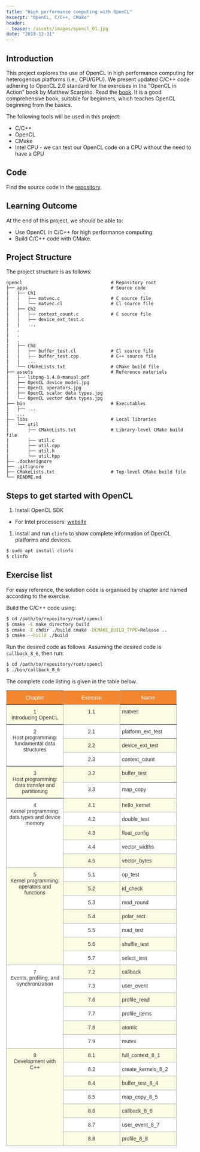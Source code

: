 ```yaml
---
title: "High performance computing with OpenCL"
excerpt: "OpenCL, C/C++, CMake"
header:
  teaser: /assets/images/opencl_01.jpg
date: "2019-12-31" 
---
```


## Introduction

This project explores the use of OpenCL in high performance computing for heterogenous platforms (i.e., CPU/GPU). We present updated C/C++ code adhering to OpenCL 2.0 standard for the exercises in the "OpenCL in Action" book by Matthew Scarpino. Read the [book](https://www.manning.com/books/opencl-in-action). It is a good comprehensive book, suitable for beginners, which teaches OpenCL beginning from the basics.

The following tools will be used in this project:
+ C/C++
+ OpenCL
+ CMake
+ Intel CPU - we can test our OpenCL code on a CPU without the need to have a GPU

## Code
Find the source code in the [repository](https://github.com/Adaickalavan/opencl).

## Learning Outcome
At the end of this project, we should be able to:
+ Use OpenCL in C/C++ for high performance computing. 
+ Build C/C++ code with CMake.

## Project Structure

The project structure is as follows:

```text
opencl                                 # Repository root
├── apps                               # Source code
|   ├── Ch1
|   |   ├── matvec.c                   # C source file
|   |   └── matvec.cl                  # Cl source file
|   ├── Ch2
|   |   ├── context_count.c            # C source file
|   |   ├── device_ext_test.c
|   |   ...
|   .
|   .
|   .
|   ├── Ch8
|   |   ├── buffer_test.cl             # Cl source file
|   |   ├── buffer_test.cpp            # C++ source file
|   |   ...
|   └── CMakeLists.txt                 # CMake build file
├── assets                             # Reference materials 
|   ├── libpng-1.4.0-manual.pdf      
|   ├── OpenCL device model.jpg      
|   ├── OpenCL operators.jpg
|   ├── OpenCL scalar data types.jpg
|   └── OpenCL vector data types.jpg
├── bin                                # Executables
|   ├── ...                              
|   ...
├── libs                               # Local libraries
│   └── util                     
|       ├── CMakeLists.txt             # Library-level CMake build file
|       ├── util.c                     
|       ├── util.cpp                   
|       ├── util.h                     
|       └── util.hpp                   
├── .dockerignore
├── .gitignore
├── CMakeLists.txt                     # Top-level CMake build file
└── README.md                                 
```

## Steps to get started with OpenCL
1. Install OpenCL SDK 
  + For Intel processors: [website](https://software.intel.com/en-us/opencl-sdk/choose-download)

1. Install and run `clinfo` to show complete information of OpenCL platforms and devices.
```bash
$ sudo apt install clinfo
$ clinfo
```

## Exercise list
For easy reference, the solution code is organised by chapter and named according to the exercise. 

Build the C/C++ code using:
```bash
$ cd /path/to/repository/root/opencl
$ cmake -E make_directory build
$ cmake -E chdir ./build cmake -DCMAKE_BUILD_TYPE=Release ..
$ cmake --build ./build
```

Run the desired code as follows. Assuming the desired code is `callback_8_6`, then run:
```bash
$ cd /path/to/repository/root/opencl
$ ./bin/callback_8_6
```

The complete code listing is given in the table below.

<style type="text/css">
.tg  {border-collapse:collapse;border-spacing:0;border-color:#aaa;}
.tg td{font-family:Arial, sans-serif;font-size:14px;padding:10px 5px;border-style:solid;border-width:1px;overflow:hidden;word-break:normal;border-color:#aaa;color:#333;background-color:#fff;}
.tg th{font-family:Arial, sans-serif;font-size:14px;font-weight:normal;padding:10px 5px;border-style:solid;border-width:1px;overflow:hidden;word-break:normal;border-color:#aaa;color:#fff;background-color:#f38630;}
.tg .tg-1fpb{background-color:#fcfbe3;text-align:center;vertical-align:top}
.tg .tg-baqh{text-align:center;vertical-align:top}
.tg .tg-7d57{background-color:#FCFBE3;border-color:inherit;text-align:left;vertical-align:top}
.tg .tg-g30d{background-color:#FCFBE3;border-color:inherit;text-align:center;vertical-align:top}
.tg .tg-c3ow{border-color:inherit;text-align:center;vertical-align:top}
.tg .tg-quxf{background-color:#ffffff;text-align:center;vertical-align:top}
.tg .tg-yq6s{background-color:#FCFBE3;text-align:center;vertical-align:top}
.tg .tg-0pky{border-color:inherit;text-align:left;vertical-align:top}
.tg .tg-dg7a{background-color:#FCFBE3;text-align:left;vertical-align:top}
.tg .tg-0lax{text-align:left;vertical-align:top}
</style>
<table class="tg" style="undefined;table-layout: fixed; width: 455px">
<colgroup>
<col style="width: 152px">
<col style="width: 152px">
<col style="width: 151px">
</colgroup>
  <tr>
    <th class="tg-c3ow">Chapter</th>
    <th class="tg-baqh">Exercise</th>
    <th class="tg-c3ow">Name</th>
  </tr>
  <tr>
    <td class="tg-g30d">1<br>Introducing OpenCL</td>
    <td class="tg-yq6s">1.1</td>
    <td class="tg-7d57">matvec</td>
  </tr>
  <tr>
    <td class="tg-c3ow" rowspan="3">2<br>Host programming: fundamental data structures</td>
    <td class="tg-baqh">2.1</td>
    <td class="tg-0pky">platform_ext_test</td>
  </tr>
  <tr>
    <td class="tg-yq6s">2.2</td>
    <td class="tg-dg7a">device_ext_test</td>
  </tr>
  <tr>
    <td class="tg-baqh">2.3</td>
    <td class="tg-0lax">context_count</td>
  </tr>
  <tr>
    <td class="tg-g30d" rowspan="2">3<br>Host programming: data transfer and partitioning<br></td>
    <td class="tg-yq6s">3.2</td>
    <td class="tg-7d57">buffer_test</td>
  </tr>
  <tr>
    <td class="tg-baqh">3.3</td>
    <td class="tg-0lax">map_copy</td>
  </tr>
  <tr>
    <td class="tg-quxf" rowspan="5">4<br>Kernel programming: data types and device memory</td>
    <td class="tg-yq6s">4.1</td>
    <td class="tg-dg7a">hello_kernel</td>
  </tr>
  <tr>
    <td class="tg-baqh">4.2</td>
    <td class="tg-0lax">double_test</td>
  </tr>
  <tr>
    <td class="tg-yq6s">4.3</td>
    <td class="tg-dg7a">float_config</td>
  </tr>
  <tr>
    <td class="tg-baqh">4.4</td>
    <td class="tg-0lax">vector_widths</td>
  </tr>
  <tr>
    <td class="tg-yq6s">4.5</td>
    <td class="tg-dg7a">vector_bytes</td>
  </tr>
  <tr>
    <td class="tg-1fpb" rowspan="7">5<br>Kernel programming: operators and functions</td>
    <td class="tg-baqh">5.1</td>
    <td class="tg-0lax">op_test</td>
  </tr>
  <tr>
    <td class="tg-yq6s">5.2</td>
    <td class="tg-dg7a">id_check</td>
  </tr>
  <tr>
    <td class="tg-baqh">5.3</td>
    <td class="tg-0lax">mod_round</td>
  </tr>
  <tr>
    <td class="tg-yq6s">5.4</td>
    <td class="tg-dg7a">polar_rect</td>
  </tr>
  <tr>
    <td class="tg-baqh">5.5</td>
    <td class="tg-0lax">mad_test</td>
  </tr>
  <tr>
    <td class="tg-yq6s">5.6</td>
    <td class="tg-dg7a">shuffle_test</td>
  </tr>
  <tr>
    <td class="tg-baqh">5.7</td>
    <td class="tg-0lax">select_test</td>
  </tr>
  <tr>
    <td class="tg-quxf" rowspan="6">7<br>Events, profiling, and synchronization</td>
    <td class="tg-yq6s">7.2</td>
    <td class="tg-dg7a">callback</td>
  </tr>
  <tr>
    <td class="tg-baqh">7.3</td>
    <td class="tg-0lax">user_event</td>
  </tr>
  <tr>
    <td class="tg-yq6s">7.6</td>
    <td class="tg-dg7a">profile_read</td>
  </tr>
  <tr>
    <td class="tg-baqh">7.7</td>
    <td class="tg-0lax">profile_items</td>
  </tr>
  <tr>
    <td class="tg-yq6s">7.8</td>
    <td class="tg-dg7a">atomic</td>
  </tr>
  <tr>
    <td class="tg-baqh">7.9</td>
    <td class="tg-0lax">mutex</td>
  </tr>
  <tr>
    <td class="tg-yq6s" rowspan="7">8<br>Development with C++</td>
    <td class="tg-yq6s">8.1</td>
    <td class="tg-dg7a">full_context_8_1</td>
  </tr>
  <tr>
    <td class="tg-baqh">8.2</td>
    <td class="tg-0lax">create_kernels_8_2</td>
  </tr>
  <tr>
    <td class="tg-yq6s">8.4</td>
    <td class="tg-dg7a">buffer_test_8_4</td>
  </tr>
  <tr>
    <td class="tg-baqh">8.5</td>
    <td class="tg-0lax">map_copy_8_5</td>
  </tr>
  <tr>
    <td class="tg-yq6s">8.6</td>
    <td class="tg-dg7a">callback_8_6</td>
  </tr>
  <tr>
    <td class="tg-baqh">8.7</td>
    <td class="tg-0lax">user_event_8_7</td>
  </tr>
  <tr>
    <td class="tg-yq6s">8.8</td>
    <td class="tg-dg7a">profile_8_8</td>
  </tr>
</table>